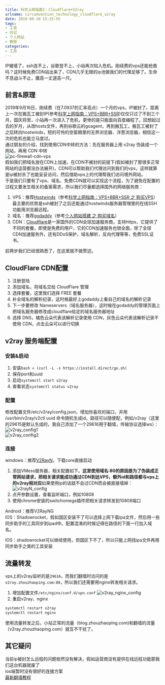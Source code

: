 ```yaml
---
title: 科学上网指南2：Cloudflare+V2ray
urlname: circumvention_technology_cloudflare_v2ray
date: 2019-09-18 15:25:55
tags: 
- 工具
- 日记
- 个人网站
- 教程
categories: 
- 工具
---
```


IP被墙了，ssh连不上，谷歌登不上，小站再次陷入危机。刚续费的vps还能抢救吗？这时候免费CDN站出来了，CDN几乎无限的ip池做我们的代理足够了。生命不息战斗不止，魔高一丈道高一尺。

<!-- more -->

## 前言&原理
2019年9月16日，刚续费（在7.0937的汇率高点）一个月的vps，IP被封了。距离上一次在搬瓦工被封IP(参考[科学上网指南：VPS+BBR+SSR](http://blog.zhouzhaoping.com/Tools/circumvention_technology_vps_bbr_ssr/))仅仅只过了不到三个月，国庆将至，小站再一次进入了危机，更惨的是只能面向百度编程了。回想起过去的岁月，从改hosts文件，再到谷歌云的goagent，再到搬瓦工，搬瓦工被封了之后转向hostwinds，短的可怜的空窗期里的无界浏览器、洋葱浏览器，相信这一次的危机也能立马度过。  
通过朋友的介绍，找到使用CDN中转的方法：先在服务器上用 v2ray 伪装成一个网站，再用 CDN 中转  
![pc-firewall-cdn-vps](/images/pc-firewall-cdn-vps.png)  
假如我们把域名放在CDN上加速，在CDN不被封的前提下(假如被封了那很多正常网站的运营都没办法展开)，CDN可以帮助我们代理访问到我们的vps，这样就算是ip被封杀了也能妥妥访问，然后借助vps上的代理帮我们访问境外网站。  
于是我们只要有了vps、域名、免费CDN就可以实现这个流程，为了避免在配置的过程又要发生相关的备案需求，所以我们尽量都选择国外的网络服务商：  
1. VPS：推荐[Hostwinds](https://www.hostwinds.com)（参考[科学上网指南：VPS+BBR+SSR 之 购买VPS](http://blog.zhouzhaoping.com/Tools/circumvention_technology_vps_bbr_ssr/#%E8%B4%AD%E4%B9%B0VPS)）最主要的优势是ssh被封了之后还能通过hostwinds服务器管理里的在线SSH功能用浏览器远程。
2. 域名：推荐[godaddy](https://godaddy.com/)（参考[个人网站搭建 之 购买域名](http://blog.zhouzhaoping.com/Tools/build-your-own-website/#%E8%B4%AD%E4%B9%B0%E5%9F%9F%E5%90%8D)）
3. CDN：[Cloudflare](https://www.cloudflare.com/)是一家国外的CDN全球加速服务商，支持https，它提供了不同的套餐，即使是免费的用户，它的CDN加速服务也很全面，除了全球CDN加速服务外，还有DDoS保护，域名解析，反向代理等等，免费SSL证书。  

前两步我们已经很熟悉了，在这里就不做赘述。

## CloudFlare CDN配置
1. 注册登陆
2. 添加域名，将域名交给 CloudFlare 管理
3. 选择套餐，这里我们选择 FREE 套餐
4. 补全域名的解析纪录，这时候最好上godaddy上看自己的域名的解析记录
5. 下一步要修改 Nameservers（域名服务器），这时候在godaddy的管理页面上把域名服务器修改成cloudflare给定的域名服务器地址
6. 选择 DNS，橘色云朵代表该解析记录使用 CDN，灰色云朵代表该解析记录不使用 CDN，点击云朵可以进行切换

## v2ray 服务端配置
### 安装&启动
1. 安装`bash < (curl -L -s https://install.direct/go.sh)`
2. 保存port和uuid
3. 启动`systemctl start v2ray`
4. 查看状态`systemctl status v2ray`

### 配置
修改配置文件/etc/v2ray/config.json，增加你喜欢的端口，并用 /usr/bin/v2ray/v2ctl uuid 命令随机生成id，路径可以随便配，例如/v2ray（这里的29615是默认生成的，我自己添加了一个29616用于翻墙，传输协议选择ws）：  
![v2ray_config1](/images/v2ray_config1.png)  
![v2ray_config2](/images/v2ray_config2.png)  

### 连接
windows：推荐[V2RayN](https://github.com/2dust/v2rayN/releases)，下载core直接启动
1. 添加VMess服务器，相关配置如下。**这里使用域名:80的原因是为了伪装成正常网站请求，把相关请求能成功通过CDN到达VPS，额外id和路径都与vps上的v2ray相对应**如果使用ip的话就不会过CDN而会被直接墙掉：
![v2rayN_config](/images/v2rayN_config.png) 
2. 点开参数设置，查看监听端口，例如10808
3. 使用chrome安装的switchomega插件把相关请求转发到10808端口

Android：推荐V2RayNG  
IOS：Shadowrocket，假如国区安装不了可以选择上网下载ipa文件，然后用一些同步助手的工具同步到ipad中。配置混淆的时候记得在路径的下面一行加入域名。

IOS：shadowrocket可以继续使用，但国区下不了，所以只能上网找ipa文件再用同步助手之类的工具安装

## 流量转发
vps上的v2ray监听的是`29616`，而我们翻墙时访问的是`v2ray.zhouzhaoping.com:80`，所以我们还需要用nginx转发相关请求。  
1. 增加配置文件`/etc/nginx/conf.d/vpn.conf` 
![v2ray_nginx_config](/images/v2ray_nginx_config.png) 
2. 重启v2ray、nginx
```bash
systemctl restart v2ray
systemctl restart nginx
```
使用流量转发之后，小站正常的流量（blog.zhouzhaoping.com)和翻墙的流量（v2ray.zhouzhaoping.com）就互不干扰了。

## 其它疑问
当前ip被封怎么远程的问题依然没有解决，假如运营商没有提供在线远程功能那我们这台机器就废了  
ios端暂时没有很好的连接方案  
[最新翻墙教程](https://program-think.blogspot.com/2019/06/gfw-news.html)
